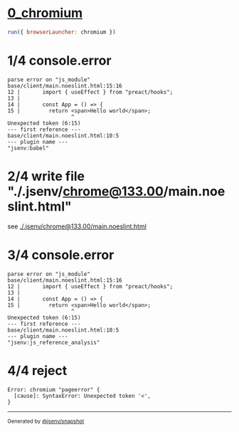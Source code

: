# [0_chromium](../../script_module_jsx_error_dev.test.mjs#L20)

```js
run({ browserLauncher: chromium })
```

# 1/4 console.error

```console
parse error on "js_module"
base/client/main.noeslint.html:15:16
12 |       import { useEffect } from "preact/hooks";
13 | 
14 |       const App = () => {
15 |         return <span>Hello world</span>;
                    ^
Unexpected token (6:15)
--- first reference ---
base/client/main.noeslint.html:10:5
--- plugin name ---
"jsenv:babel"
```

# 2/4 write file "./.jsenv/chrome@133.00/main.noeslint.html"

see [./.jsenv/chrome@133.00/main.noeslint.html](./.jsenv/chrome@133.00/main.noeslint.html)

# 3/4 console.error

```console
parse error on "js_module"
base/client/main.noeslint.html:15:16
12 |       import { useEffect } from "preact/hooks";
13 | 
14 |       const App = () => {
15 |         return <span>Hello world</span>;
                    ^
Unexpected token (6:15)
--- first reference ---
base/client/main.noeslint.html:10:5
--- plugin name ---
"jsenv:js_reference_analysis"
```

# 4/4 reject

```console
Error: chromium "pageerror" {
  [cause]: SyntaxError: Unexpected token '<',
}
```

---

<sub>
  Generated by <a href="https://github.com/jsenv/core/tree/main/packages/independent/snapshot">@jsenv/snapshot</a>
</sub>
